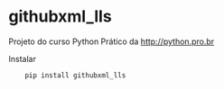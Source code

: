 # githubxml_lls
Projeto do curso Python Prático da http://python.pro.br

Instalar

``` 
    pip install githubxml_lls
```
